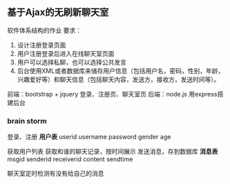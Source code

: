 ## 基于Ajax的无刷新聊天室
软件体系结构的作业
要求：
1. 设计注册登录页面
2. 用户注册登录后进入在线聊天室页面
3. 用户可以选择私聊，也可以选择公共发言
4. 后台使用XML或者数据库来储存用户信息（包括用户名，密码，性别，年龄，兴趣爱好等）和聊天信息（包括聊天内容，发送方，接收方，发送时间等）。

前端：bootstrap + jquery
登录、注册页、聊天室页
后端：node.js
用express搭建后台

### brain storm
登录、注册
**用户表**
userid username password gender age

获取用户列表
获取和谁的聊天记录，按时间展示
发送消息，存到数据库
**消息表**
msgid senderid receiverid content sendtime

聊天室定时检测有没有给自己的消息


